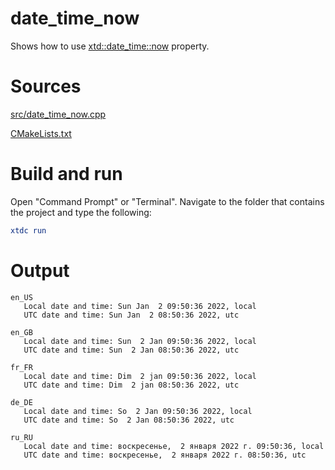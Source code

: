# date_time_now

Shows how to use [xtd::date_time::now](https://gammasoft71.github.io/xtd/reference_guides/latest/classxtd_1_1date__time.html#ad94505e74efe9f353836901eda9230ed) property.

# Sources

[src/date_time_now.cpp](src/date_time_now.cpp)

[CMakeLists.txt](CMakeLists.txt)

# Build and run

Open "Command Prompt" or "Terminal". Navigate to the folder that contains the project and type the following:

```cmake
xtdc run
```

# Output

```
en_US
   Local date and time: Sun Jan  2 09:50:36 2022, local
   UTC date and time: Sun Jan  2 08:50:36 2022, utc

en_GB
   Local date and time: Sun  2 Jan 09:50:36 2022, local
   UTC date and time: Sun  2 Jan 08:50:36 2022, utc

fr_FR
   Local date and time: Dim  2 jan 09:50:36 2022, local
   UTC date and time: Dim  2 jan 08:50:36 2022, utc

de_DE
   Local date and time: So  2 Jan 09:50:36 2022, local
   UTC date and time: So  2 Jan 08:50:36 2022, utc

ru_RU
   Local date and time: воскресенье,  2 января 2022 г. 09:50:36, local
   UTC date and time: воскресенье,  2 января 2022 г. 08:50:36, utc
```
